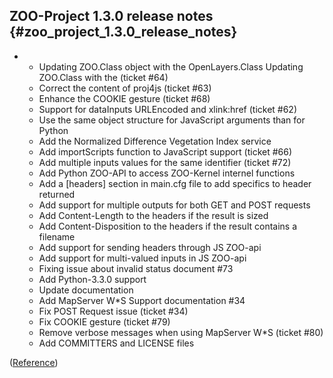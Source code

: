 ## ZOO-Project 1.3.0 release notes {#zoo_project_1.3.0_release_notes}

-   -   Updating ZOO.Class object with the OpenLayers.Class Updating
        ZOO.Class with the (ticket \#64)
    -   Correct the content of proj4js (ticket \#63)
    -   Enhance the COOKIE gesture (ticket \#68)
    -   Support for dataInputs URLEncoded and xlink:href (ticket \#62)
    -   Use the same object structure for JavaScript arguments than for
        Python
    -   Add the Normalized Difference Vegetation Index service
    -   Add importScripts function to JavaScript support (ticket \#66)
    -   Add multiple inputs values for the same identifier (ticket \#72)
    -   Add Python ZOO-API to access ZOO-Kernel internel functions
    -   Add a \[headers\] section in main.cfg file to add specifics to
        header returned
    -   Add support for multiple outputs for both GET and POST requests
    -   Add Content-Length to the headers if the result is sized
    -   Add Content-Disposition to the headers if the result contains a
        filename
    -   Add support for sending headers through JS ZOO-api
    -   Add support for multi-valued inputs in JS ZOO-api
    -   Fixing issue about invalid status document \#73
    -   Add Python-3.3.0 support
    -   Update documentation
    -   Add MapServer W\*S Support documentation \#34
    -   Fix POST Request issue (ticket \#34)
    -   Fix COOKIE gesture (ticket \#79)
    -   Remove verbose messages when using MapServer W\*S (ticket \#80)
    -   Add COMMITTERS and LICENSE files

([Reference](http://lists.osgeo.org/pipermail/zoo-discuss/2013-July/000992.html))


